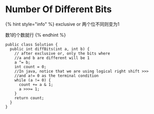 # Number Of Different Bits

{% hint style="info" %}
exclusive or 两个位不同则变为1

数1的个数就行
{% endhint %}

```text
public class Solution {
  public int diffBits(int a, int b) {
    // after exclusive or, only the bits where
    //a and b are different will be 1
    a ^= b;
    int count = 0;
    //In java, notice that we are using logical right shift >>>
    //and a!= 0 as the terminal condition
    while (a != 0) {
      count += a & 1;
      a >>>= 1;
    }
    return count;
  }
}
```



